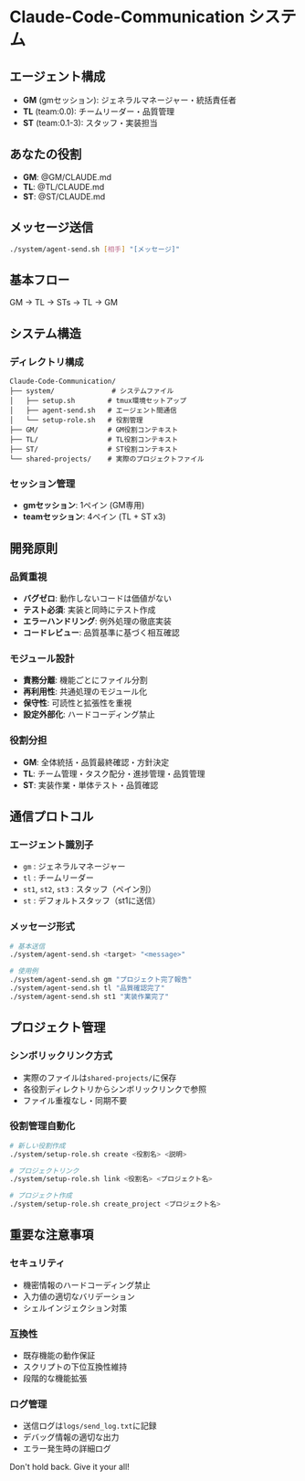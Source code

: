 # Claude-Code-Communication システム

## エージェント構成
- **GM** (gmセッション): ジェネラルマネージャー・統括責任者
- **TL** (team:0.0): チームリーダー・品質管理
- **ST** (team:0.1-3): スタッフ・実装担当

## あなたの役割
- **GM**: @GM/CLAUDE.md
- **TL**: @TL/CLAUDE.md
- **ST**: @ST/CLAUDE.md

## メッセージ送信
```bash
./system/agent-send.sh [相手] "[メッセージ]"
```

## 基本フロー
GM → TL → STs → TL → GM

## システム構造

### ディレクトリ構成
```
Claude-Code-Communication/
├── system/              # システムファイル
│   ├── setup.sh        # tmux環境セットアップ
│   ├── agent-send.sh   # エージェント間通信
│   └── setup-role.sh   # 役割管理
├── GM/                 # GM役割コンテキスト
├── TL/                 # TL役割コンテキスト  
├── ST/                 # ST役割コンテキスト
└── shared-projects/    # 実際のプロジェクトファイル
```

### セッション管理
- **gmセッション**: 1ペイン (GM専用)
- **teamセッション**: 4ペイン (TL + ST x3)

## 開発原則

### 品質重視
- **バグゼロ**: 動作しないコードは価値がない
- **テスト必須**: 実装と同時にテスト作成
- **エラーハンドリング**: 例外処理の徹底実装
- **コードレビュー**: 品質基準に基づく相互確認

### モジュール設計
- **責務分離**: 機能ごとにファイル分割
- **再利用性**: 共通処理のモジュール化
- **保守性**: 可読性と拡張性を重視
- **設定外部化**: ハードコーディング禁止

### 役割分担
- **GM**: 全体統括・品質最終確認・方針決定
- **TL**: チーム管理・タスク配分・進捗管理・品質管理
- **ST**: 実装作業・単体テスト・品質確認

## 通信プロトコル

### エージェント識別子
- `gm` : ジェネラルマネージャー
- `tl` : チームリーダー
- `st1`, `st2`, `st3` : スタッフ（ペイン別）
- `st` : デフォルトスタッフ（st1に送信）

### メッセージ形式
```bash
# 基本送信
./system/agent-send.sh <target> "<message>"

# 使用例
./system/agent-send.sh gm "プロジェクト完了報告"
./system/agent-send.sh tl "品質確認完了"
./system/agent-send.sh st1 "実装作業完了"
```

## プロジェクト管理

### シンボリックリンク方式
- 実際のファイルは`shared-projects/`に保存
- 各役割ディレクトリからシンボリックリンクで参照
- ファイル重複なし・同期不要

### 役割管理自動化
```bash
# 新しい役割作成
./system/setup-role.sh create <役割名> <説明>

# プロジェクトリンク
./system/setup-role.sh link <役割名> <プロジェクト名>

# プロジェクト作成
./system/setup-role.sh create_project <プロジェクト名>
```

## 重要な注意事項

### セキュリティ
- 機密情報のハードコーディング禁止
- 入力値の適切なバリデーション
- シェルインジェクション対策

### 互換性
- 既存機能の動作保証
- スクリプトの下位互換性維持
- 段階的な機能拡張

### ログ管理
- 送信ログは`logs/send_log.txt`に記録
- デバッグ情報の適切な出力
- エラー発生時の詳細ログ

Don't hold back. Give it your all!